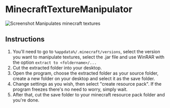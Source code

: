 # MinecraftTextureManipulator
![Screenshot](https://i.imgur.com/mtJSQ13.png)
Manipulates minecraft textures
## Instructions
1) You'll need to go to `%appdata%/.minecraft/versions`, select the version you want to manipulate textures, select the .jar file and use WinRAR with the option `extract to <foldername>/...`<br/>
2) Cut the extracted folder into your desktop.<br/>
3) Open the program, choose the extracted folder as your source folder, create a new folder on your desktop and select it as the save folder.<br/>
4) Change settings as you wish, then select "create resource pack". If the program freezes there's no need to worry, simply wait.<br/>
5) After that, cut the save folder to your minecraft resource pack folder and you're done.
